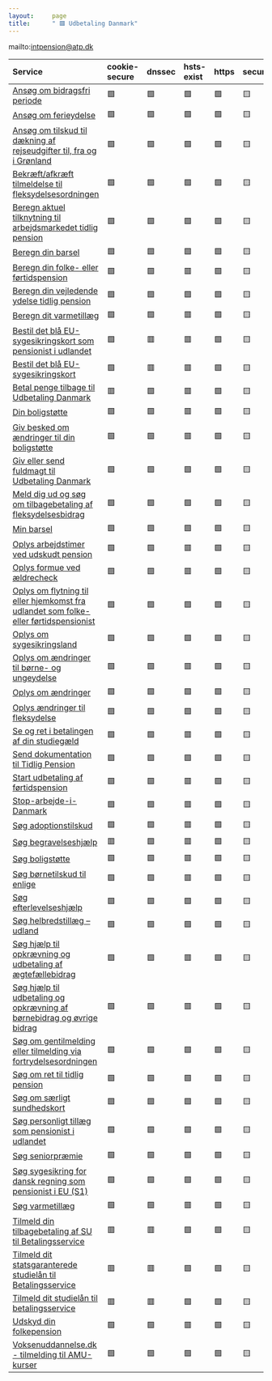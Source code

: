 ```yaml
---
layout:     page
title:      " 🟥 Udbetaling Danmark"
---
```


mailto:intpension@atp.dk 

| Service                                                                                                                                                                                                                             | cookie-secure   | dnssec   | hsts-exist   | https   | security.txt   | ssl-test   |
|:------------------------------------------------------------------------------------------------------------------------------------------------------------------------------------------------------------------------------------|:----------------|:---------|:-------------|:--------|:---------------|:-----------|
| [Ansøg om bidragsfri periode](https://blanket.virk.dk/blanketafvikler/orbeon/fr/nem_b/43_a3ee754490ae9472b8a06aca31032178292cd748/new)                                                                                              | 🟩               | 🟩        | 🟩            | 🟩       | 🟨              | 🟩          |
| [Ansøg om ferieydelse](https://blanket.virk.dk/blanketafvikler/orbeon/fr/nem_b/43_2deb3a67d5d07e0eae994af24baa1c549a3ef0c1/new)                                                                                                     | 🟩               | 🟩        | 🟩            | 🟩       | 🟨              | 🟩          |
| [Ansøg om tilskud til dækning af rejseudgifter til, fra og i Grønland](https://www.borger.dk/~/media/borgerdk/dokumenter/Udbetalingdanmark/International-pension/Ansoegning_Groenland_tilskud_rejseudgifterpdf.pdf)                 | 🟩               | 🟩        | 🟩            | 🟩       | 🟨              | 🟩          |
| [Bekræft/afkræft tilmeldelse til fleksydelsesordningen](https://blanket.virk.dk/blanketafvikler/orbeon/fr/nem_b/43_7bc524cd3997271d57e265dc32aca3e0a53f29bc/new)                                                                    | 🟩               | 🟩        | 🟩            | 🟩       | 🟨              | 🟩          |
| [Beregn aktuel tilknytning til arbejdsmarkedet tidlig pension](https://borger.atp.dk/tidligpension/arbejdsmarkedstilknytning)                                                                                                       | 🟩               | 🟩        | 🟩            | 🟩       | 🟨              | 🟩          |
| [Beregn din barsel](https://barselsdagpenge.dk/barselsberegner)                                                                                                                                                                     | 🟩               | 🟩        | 🟩            | 🟩       | 🟨              | 🟩          |
| [Beregn din folke- eller førtidspension](https://www.minpensionssag.dk/pe-selvbetjening/simulering)                                                                                                                                 | 🟩               | 🟩        | 🟥            | 🟩       | 🟨              | 🟩          |
| [Beregn din vejledende ydelse tidlig pension](https://borger.atp.dk/tidligpension/ydelsesberegner)                                                                                                                                  | 🟩               | 🟩        | 🟩            | 🟩       | 🟨              | 🟩          |
| [Beregn dit varmetillæg](https://www.minpensionssag.dk/pe-selvbetjening/simulering)                                                                                                                                                 | 🟩               | 🟩        | 🟥            | 🟩       | 🟨              | 🟩          |
| [Bestil det blå EU-sygesikringskort som pensionist i udlandet](https://notuseborger.scandihealth.net/NytKort/EUBevisPenst1.aspx?style=borgerdk)                                                                                     | 🟩               | 🟥        | 🟥            | 🟩       | 🟨              | 🟩          |
| [Bestil det blå EU-sygesikringskort](https://notuseborger.scandihealth.net/EDS/EDS.aspx?ydelse=EDSEU&kommuneid=996&style=borgerdk)                                                                                                  | 🟩               | 🟥        | 🟥            | 🟩       | 🟨              | 🟩          |
| [Betal penge tilbage til Udbetaling Danmark ](https://betaldingaeld.kmd.dk)                                                                                                                                                         | 🟥               | 🟩        | 🟥            | 🟩       | 🟨              | 🟩          |
| [Din boligstøtte](https://www.boligstoette.dk)                                                                                                                                                                                      | 🟩               | 🟩        | 🟥            | 🟩       | 🟨              | 🟩          |
| [Giv besked om ændringer til din boligstøtte](https://www.boligstoette.dk/)                                                                                                                                                         | 🟩               | 🟩        | 🟥            | 🟩       | 🟨              | 🟩          |
| [Giv eller send fuldmagt til Udbetaling Danmark](https://blanket.virk.dk/blanketafvikler/orbeon/fr/nem_b/43_ad1de383d67b55dcec0c99deb1378b36ee5b5cd0/new)                                                                           | 🟩               | 🟩        | 🟩            | 🟩       | 🟨              | 🟩          |
| [Meld dig ud og søg om tilbagebetaling af fleksydelsesbidrag](https://blanket.virk.dk/blanketafvikler/orbeon/fr/nem_b/43_2f1b208cc105709d01ce796820960fb93fc8e43b/new)                                                              | 🟩               | 🟩        | 🟩            | 🟩       | 🟨              | 🟩          |
| [Min barsel](https://barselsdagpenge.dk)                                                                                                                                                                                            | 🟩               | 🟩        | 🟩            | 🟩       | 🟨              | 🟩          |
| [Oplys arbejdstimer ved udskudt pension](https://www.minpensionssag.dk/pe-selvbetjening/aendringer)                                                                                                                                 | 🟩               | 🟩        | 🟥            | 🟩       | 🟨              | 🟩          |
| [Oplys formue ved ældrecheck](https://www.minpensionssag.dk/pe-selvbetjening/aendringer)                                                                                                                                            | 🟩               | 🟩        | 🟥            | 🟩       | 🟨              | 🟩          |
| [Oplys om flytning til eller hjemkomst fra udlandet som folke- eller førtidspensionist](https://blanket.virk.dk/blanketafvikler/orbeon/fr/nem_b/43_5093c83d658de6aab3fc4138fa91ee096445da18/new)                                    | 🟩               | 🟩        | 🟩            | 🟩       | 🟨              | 🟩          |
| [Oplys om sygesikringsland](https://blanket.virk.dk/blanketafvikler/orbeon/fr/public_b/43_397518a91ab92066b349945e9bc617b31c3e554d/new)                                                                                             | 🟩               | 🟩        | 🟩            | 🟩       | 🟨              | 🟩          |
| [Oplys om ændringer til børne- og ungeydelse](https://www.familieydelser.dk/fy-selvbetjening/aendringer/boerneungeydelse)                                                                                                           | 🟩               | 🟩        | 🟥            | 🟩       | 🟨              | 🟩          |
| [Oplys om ændringer](https://blanket.virk.dk/blanketafvikler/orbeon/fr/nem_b/43_adbef199246163d27928de12d7c3abcabff93741/new)                                                                                                       | 🟩               | 🟩        | 🟩            | 🟩       | 🟨              | 🟩          |
| [Oplys ændringer til fleksydelse](https://blanket.virk.dk/blanketafvikler/orbeon/fr/nem_b/43_1f69c5cc328e3f2cbd6eb008d89a78f2d638199d/new)                                                                                          | 🟩               | 🟩        | 🟩            | 🟩       | 🟨              | 🟩          |
| [Se og ret i betalingen af din studiegæld](https://selvbetjening.studielaan.dk/)                                                                                                                                                    | 🟩               | 🟩        | 🟥            | 🟩       | 🟨              | 🟥          |
| [Send dokumentation til Tidlig Pension](https://tidligpension.udbetalingdanmark.dk/)                                                                                                                                                | 🟩               | 🟩        | 🟩            | 🟩       | 🟨              | 🟩          |
| [Start udbetaling af førtidspension](https://www.minpensionssag.dk/)                                                                                                                                                                | 🟩               | 🟩        | 🟥            | 🟩       | 🟨              | 🟩          |
| [Stop-arbejde-i-Danmark](https://www.familieydelser.dk/fy-selvbetjening/aendringer/stoparbejdeidanmark)                                                                                                                             | 🟩               | 🟩        | 🟥            | 🟩       | 🟨              | 🟩          |
| [Søg adoptionstilskud](https://www.familieydelser.dk/fy-selvbetjening/ansoegninger/adoption)                                                                                                                                        | 🟩               | 🟩        | 🟥            | 🟩       | 🟨              | 🟩          |
| [Søg begravelseshjælp](https://selvbetjening.egki.dk/100/BH405_100?displaystyle=borgerdk)                                                                                                                                           | 🟥               | 🟩        | 🟥            | 🟩       | 🟨              | 🟩          |
| [Søg boligstøtte](https://www.boligstoette.dk)                                                                                                                                                                                      | 🟩               | 🟩        | 🟥            | 🟩       | 🟨              | 🟩          |
| [Søg børnetilskud til enlige](https://www.familieydelser.dk/fy-selvbetjening/ansoegninger/boernetilskud)                                                                                                                            | 🟩               | 🟩        | 🟥            | 🟩       | 🟨              | 🟩          |
| [Søg efterlevelseshjælp](https://blanket.virk.dk/blanketafvikler/orbeon/fr/nem_b/43_e76226f6fe72b2ae5b6d0c4b7896e8bac80419a7/new)                                                                                                   | 🟩               | 🟩        | 🟩            | 🟩       | 🟨              | 🟩          |
| [Søg helbredstillæg – udland](https://www.borger.dk/~/media/borgerdk/dokumenter/Udbetalingdanmark/International-pension/Ansoegning_helbredstillaeg_i_udlandetpdf.pdf)                                                               | 🟩               | 🟩        | 🟩            | 🟩       | 🟨              | 🟩          |
| [Søg hjælp til opkrævning og udbetaling af ægtefællebidrag](https://www.familieydelser.dk/fy-selvbetjening/ansoegninger/aegtefaelle)                                                                                                | 🟩               | 🟩        | 🟥            | 🟩       | 🟨              | 🟩          |
| [Søg hjælp til udbetaling og opkrævning af børnebidrag og øvrige bidrag](https://www.familieydelser.dk/fy-selvbetjening/ansoegninger/oevrige)                                                                                       | 🟩               | 🟩        | 🟥            | 🟩       | 🟨              | 🟩          |
| [Søg om gentilmelding eller tilmelding via fortrydelsesordningen](https://blanket.virk.dk/blanketafvikler/orbeon/fr/nem_b/43_94682a20e209db241e42b3b4fec631f7f05f7a58/new)                                                          | 🟩               | 🟩        | 🟩            | 🟩       | 🟨              | 🟩          |
| [Søg om ret til tidlig pension](https://tidligpension.udbetalingdanmark.dk/)                                                                                                                                                        | 🟩               | 🟩        | 🟩            | 🟩       | 🟨              | 🟩          |
| [Søg om særligt sundhedskort](https://blanket.virk.dk/blanketafvikler/orbeon/fr/public_b/43_6f41ea40cd65c8a0b71c544f38b44e4e28a703f7/new)                                                                                           | 🟩               | 🟩        | 🟩            | 🟩       | 🟨              | 🟩          |
| [Søg personligt tillæg som pensionist i udlandet](https://www.borger.dk/~/media/borgerdk/dokumenter/Udbetalingdanmark/International-pension/Ansoegning_personligt_tillaeg_i_udlandetpdf.pdf)                                        | 🟩               | 🟩        | 🟩            | 🟩       | 🟨              | 🟩          |
| [Søg seniorpræmie](https://blanket.virk.dk/blanketafvikler/orbeon/fr/nem_b/43_9bb3a8b88a4866863cff56735259e564f19d3207/new)                                                                                                         | 🟩               | 🟩        | 🟩            | 🟩       | 🟨              | 🟩          |
| [Søg sygesikring for dansk regning som pensionist i EU (S1)](https://blanket.virk.dk/blanketafvikler/orbeon/fr/public_b/43_167c3fe155d4909298672656680b1de97b2e17fc/new)                                                            | 🟩               | 🟩        | 🟩            | 🟩       | 🟨              | 🟩          |
| [Søg varmetillæg](https://www.minpensionssag.dk/)                                                                                                                                                                                   | 🟩               | 🟩        | 🟥            | 🟩       | 🟨              | 🟩          |
| [Tilmeld din tilbagebetaling af SU til Betalingsservice](https://www.betalingsservice.dk/BS/?id=3&pbs=08588457&pbscheck=NZlZ1W9heNeWyPMU2XCr%2FQ%3D%3D&dbnr=&dbgr=43117&repeatKundeNr=false&kundenrLabel=Kundenr.&version=2&t)      | 🟥               | 🟥        | 🟩            | 🟩       | 🟨              | 🟩          |
| [Tilmeld dit statsgaranterede studielån til Betalingsservice](https://www.betalingsservice.dk/BS/?id=3&pbs=08588511&pbscheck=CJONve%2BBpGsVIjnSlxOnkA%3D%3D&dbnr=&dbgr=50202&repeatKundeNr=false&kundenrLabel=Kundenr.&version=2&t) | 🟥               | 🟥        | 🟩            | 🟩       | 🟨              | 🟩          |
| [Tilmeld dit studielån til betalingsservice](https://www.betalingsservice.dk/BS/?id=3&pbs=08596859&pbscheck=sSFO1OvnQXNsYt60GmVfYQ%3D%3D&dbnr=&dbgr=08605&repeatKundeNr=false&kundenrLabel=Kundenr.&version=2&t)                    | 🟥               | 🟥        | 🟩            | 🟩       | 🟨              | 🟩          |
| [Udskyd din folkepension](https://www.minpensionssag.dk/)                                                                                                                                                                           | 🟩               | 🟩        | 🟥            | 🟩       | 🟨              | 🟩          |
| [Voksenuddannelse.dk - tilmelding til AMU-kurser](https://www.voksenuddannelse.dk)                                                                                                                                                  | 🟩               | 🟩        | 🟩            | 🟩       | 🟨              | 🟩          |


